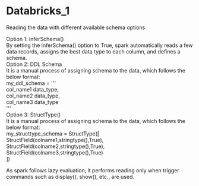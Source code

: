 # Databricks_1
Reading the data with different available schema options 


Option 1: inferSchema() <br>
  By setting the inferSchema() option to True, spark automatically reads a few data records, assigns the best data type to each column, and defines a schema. <br>
Option 2: DDL Schema <br>
  It is a manual process of assigning schema to the data, which follows the below format:<br>
  my_ddl_schema = '''<br>
              col_name1 data_type,<br>
              col_name2 data_type,<br>
              col_name3 data_type<br>
              '''<br>
Option 3: StructType()<br>
  It is a manual process of assigning schema to the data, which follows the below format:<br>
  my_structtype_schema = StructType([<br>
                                    StructField(colname1,stringtype(),True),<br>
                                    StructField(colname2,stringtype(),True),<br>
                                     StructField(colname3,stringtype(),True)<br>
                                    ])<br>
                                    
As spark follows lazy evaluation, it performs reading only when trigger commands such as display(), show(), etc., are used.<br>
